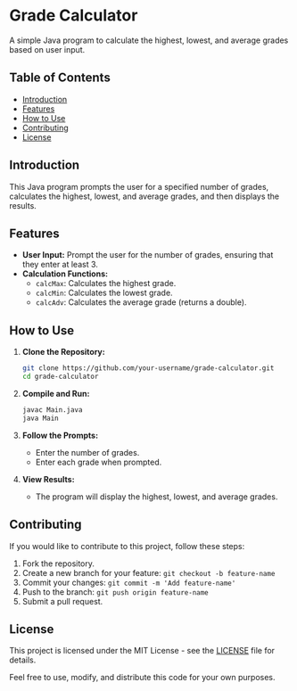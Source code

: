 # Grade Calculator

A simple Java program to calculate the highest, lowest, and average grades based on user input.

## Table of Contents

- [Introduction](#introduction)
- [Features](#features)
- [How to Use](#how-to-use)
- [Contributing](#contributing)
- [License](#license)

## Introduction

This Java program prompts the user for a specified number of grades, calculates the highest, lowest, and average grades, and then displays the results.

## Features

- **User Input:** Prompt the user for the number of grades, ensuring that they enter at least 3.
- **Calculation Functions:**
  - `calcMax`: Calculates the highest grade.
  - `calcMin`: Calculates the lowest grade.
  - `calcAdv`: Calculates the average grade (returns a double).

## How to Use

1. **Clone the Repository:**
    ```bash
    git clone https://github.com/your-username/grade-calculator.git
    cd grade-calculator
    ```

2. **Compile and Run:**
    ```bash
    javac Main.java
    java Main
    ```

3. **Follow the Prompts:**
   - Enter the number of grades.
   - Enter each grade when prompted.

4. **View Results:**
   - The program will display the highest, lowest, and average grades.

## Contributing

If you would like to contribute to this project, follow these steps:

1. Fork the repository.
2. Create a new branch for your feature: `git checkout -b feature-name`
3. Commit your changes: `git commit -m 'Add feature-name'`
4. Push to the branch: `git push origin feature-name`
5. Submit a pull request.

## License

This project is licensed under the MIT License - see the [LICENSE](LICENSE) file for details.

Feel free to use, modify, and distribute this code for your own purposes.
